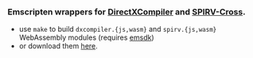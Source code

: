### Emscripten wrappers for [DirectXCompiler](https://github.com/Microsoft/DirectXShaderCompiler) and [SPIRV-Cross](https://github.com/KhronosGroup/SPIRV-Cross).


* use `make` to build `dxcompiler.{js,wasm}` and `spirv.{js,wasm}` WebAssembly modules (requires [emsdk](https://github.com/emscripten-core/emsdk))
* or download them [here](https://github.com/A2K/javascript-hlsl-compiler/releases).
